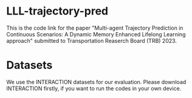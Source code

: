 # LLL-trajectory-pred
This is the code link for the paper "Multi-agent Trajectory Prediction in Continuous Scenarios: A Dynamic Memory Enhanced Lifelong Learning approach" submitted to Transportation Reaserch Board (TRB) 2023.

# Datasets
We use the INTERACTION datasets for our evaluation. Please download INTERACTION firstly, if you want to run the codes in your own device.
